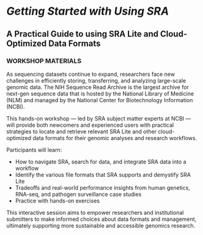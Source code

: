 # *Getting Started with Using SRA*
## A Practical Guide to using SRA Lite and Cloud-Optimized Data Formats

### WORKSHOP MATERIALS

As sequencing datasets continue to expand, researchers face new challenges in efficiently storing, transferring, and analyzing large-scale genomic data. The NIH Sequence Read Archive is the largest archive for next-gen sequence data that is hosted by the National Library of Medicine (NLM) and managed by the National Center for Biotechnology Information (NCBI).

This hands-on workshop — led by SRA subject matter experts at NCBI — will provide both newcomers and experienced users with practical strategies to locate and retrieve relevant SRA Lite and other cloud-optimized data formats for their genomic analyses and research workflows.

Participants will learn:
- How to navigate SRA, search for data, and integrate SRA data into a workflow
- Identify the various file formats that SRA supports and demystify SRA Lite
- Tradeoffs and real-world performance insights from human genetics, RNA-seq, and pathogen surveillance case studies
- Practice with hands-on exercises

This interactive session aims to empower researchers and institutional submitters to make informed choices about data formats and management, ultimately supporting more sustainable and accessible genomics research.



